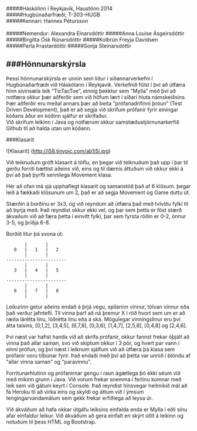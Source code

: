 #####Háskólinn í Reykjavík, Haustönn 2014   
#####Hugbúnaðarfræði, T-303-HUGB           
#####Kennari: Hannes Pétursson
<br><br>
#####Nemendur:  Alexandra Einarsdóttir
#####Anna Louise Ásgeirsdóttir
#####Birgitta Ósk Rúnarsdóttir
#####Kolbrún Freyja Davidsen     
#####Perla Þrastardóttir
#####Sonja Steinarsdóttir

###Hönnunarskýrsla
------------------

Þessi hönnunarskýrsla er unnin sem liður í síðannarverkefni í Hugbúnaðarfræði við Háskólann í Reykjavík. 
Verkefnið fólst í því að útfæra hinn sívinsæla leik “TicTacToe”, einnig þekktur sem “Mylla” með því að notfæra okkur þær aðferðir 
sem við höfum lært í síðari hluta námskeiðsins. Þær aðferðir eru meðal annars þær að beita “prófanadrifinni þróun” 
(Test Driven Development), það er að segja við skrifum prófanir fyrir einingar kóðans áður en kóðinn sjálfur er skrifaður.  
Við skrifum leikinn í Java og notfærum okkur samstæðustjórnunarkerfið Github til að halda utan um kóðann.

###Klasarit

![Klasarit] (http://i58.tinypic.com/ab1i5j.jpg)

Við teiknuðum gróft klasarit á töflu, en þegar við teiknuðum það upp í þar til gerðu forriti bættist aðeins við, eins og til dæmis 
áttuðum við okkur ekki á því að það þyrfti sennilega Movement klasa. 

Hér að ofan má sjá upphaflegt klasarit og samanstóð það af 6 klösum.  þegar leið á fækkaði klösunum um 2, það er að segja Movement og Game duttu út.

Stærðin á borðinu er 3x3, og við reyndum að útfæra það með tvívíðu fylki til að byrja með. Það reyndist okkur ekki vel, og þar sem 
þetta er föst stærð ákvaðum við að færa þetta í einvítt fylki, þar sem fyrsta röðin er 0-2, önnur 3-5, og þriðja 6-8.

Borðið lítur þá svona út:

           |       |
       0   |   1   |   2
           |       |
    -----------------------
           |       |
       3   |   4   |   5
           |       |
    -----------------------
           |       |
       6   |   7   |   8
           |       |

Leikurinn getur aðeins endað á þrjá vegu, spilarinn vinnur, tölvan vinnur eða það verður jafntefli.  Til vinna þarf að ná þremur X í 
röð hvort sem um er að ræða lárétta línu, lóðrétta línu eða á ská.  Mögulegar vinningslínur eru því átta talsins, 
[0,1,2], [3,4,5], [6,7,8], [0,3,6], [1,4,7], [2,5,8], [0,4,8] og [2,4,6].

Því næst var hafist handa við að skrifa prófanir, okkur fannst frekar óþjált að vinna það allar saman, svo við skiptum okkur í 3 pör, og hvert par vann í einni prófun, og því næst í leiknum sjálfum við að útfæra þá klasa sem prófanir voru tilbúnar fyrir. Það endaði 
með því að þetta var unnið í blöndu af “allar vinna saman” og “paravinnu”.

Forritunarhlutinn og prófanirnar gengu í raun ágætlega þó ekki séum við með mikinn grunn í Java.  Við vorum frekar snemma í ferlinu 
komnar með leik sem við gátum keyrt í Console.  Það reyndist hinsvegar heilmikið mál að fá Heroku til að virka eins og skyldi og 
áttum við í ýmsum tengingarvandamálum sem gekk frekar erfiðlega að leysa úr. 

Við ákváðum að hafa okkar útgáfu leiksins einfalda enda er Mylla í eðli sínu afar einfaldur leikur. Við ákváðum að gera einfalt en 
skýrt útlit á leikinn og notuðum til þess HTML og Bootstrap. 

